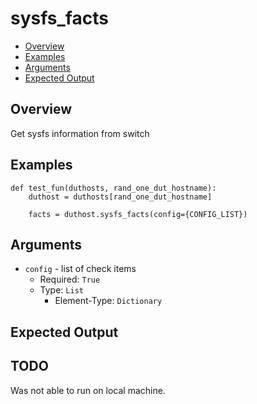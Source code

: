 # sysfs_facts

- [Overview](#overview)
- [Examples](#examples)
- [Arguments](#arguments)
- [Expected Output](#expected-output)

## Overview
Get sysfs information from switch

## Examples
```
def test_fun(duthosts, rand_one_dut_hostname):
    duthost = duthosts[rand_one_dut_hostname]

    facts = duthost.sysfs_facts(config={CONFIG_LIST})
```

## Arguments
- `config` - list of check items
    - Required: `True`
    - Type: `List`
        - Element-Type: `Dictionary`

## Expected Output

## TODO
Was not able to run on local machine.